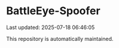 # BattleEye-Spoofer

Last updated: 2025-07-18 06:46:05

This repository is automatically maintained.
